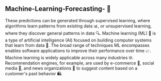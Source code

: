 ## Machine-Learning-Forecasting- 🎯

These predictions can be generated through supervised learning, where algorithms learn patterns from existing data 📊, or unsupervised learning, where they discover general 
patterns in data 🔍. Machine learning (ML) 🤖 is a type of artificial intelligence (AI) focused on building computer systems that learn from data 🧠. The broad range of 
techniques ML encompasses enables software applications to improve their performance over time 📈. Machine learning is widely applicable across many industries 🌐. 
Recommendation engines, for example, are used by e-commerce 🛒, social media 📱, and news organizations 📰 to suggest content based on a customer's past behavior 🛍️.

